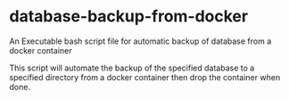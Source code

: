 # database-backup-from-docker
An Executable bash script file for automatic backup of database from a docker container

This script will automate the backup of the specified database to a specified directory from a docker container then drop the container when done.
